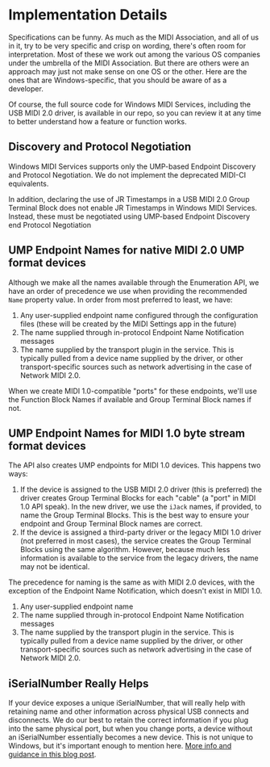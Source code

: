 # Implementation Details

Specifications can be funny. As much as the MIDI Association, and all of us in it, try to be very specific and crisp on wording, there's often room for interpretation. Most of these we work out among the various OS companies under the umbrella of the MIDI Association. But there are others were an approach may just not make sense on one OS or the other. Here are the ones that are Windows-specific, that you should be aware of as a developer.

Of course, the full source code for Windows MIDI Services, including the USB MIDI 2.0 driver, is available in our repo, so you can review it at any time to better understand how a feature or function works.

## Discovery and Protocol Negotiation

Windows MIDI Services supports only the UMP-based Endpoint Discovery and Protocol Negotiation. We do not implement the deprecated MIDI-CI equivalents.

In addition, declaring the use of JR Timestamps in a USB MIDI 2.0 Group Terminal Block does not enable JR Timestamps in Windows MIDI Services. Instead, these must be negotiated using UMP-based Endpoint Discovery end Protocol Negotiation

## UMP Endpoint Names for native MIDI 2.0 UMP format devices

Although we make all the names available through the Enumeration API, we have an order of precedence we use when providing the recommended `Name` property value. In order from most preferred to least, we have:

1. Any user-supplied endpoint name configured through the configuration files (these will be created by the MIDI Settings app in the future)
2. The name supplied through in-protocol Endpoint Name Notification messages
3. The name supplied by the transport plugin in the service. This is typically pulled from a device name supplied by the driver, or other transport-specific sources such as network advertising in the case of Network MIDI 2.0.

When we create MIDI 1.0-compatible "ports" for these endpoints, we'll use the Function Block Names if available and Group Terminal Block names if not.

## UMP Endpoint Names for MIDI 1.0 byte stream format devices

The API also creates UMP endpoints for MIDI 1.0 devices. This happens two ways:

1. If the device is assigned to the USB MIDI 2.0 driver (this is preferred) the driver creates Group Terminal Blocks for each "cable" (a "port" in MIDI 1.0 API speak). In the new driver, we use the `iJack` names, if provided, to name the Group Terminal Blocks. This is the best way to ensure your endpoint and Group Terminal Block names are correct.
2. If the device is assigned a third-party driver or the legacy MIDI 1.0 driver (not preferred in most cases), the service creates the Group Terminal Blocks using the same algorithm. However, because much less information is available to the service from the legacy drivers, the name may not be identical.

The precedence for naming is the same as with MIDI 2.0 devices, with the exception of the Endpoint Name Notification, which doesn't exist in MIDI 1.0.

1. Any user-supplied endpoint name
2. The name supplied through in-protocol Endpoint Name Notification messages
3. The name supplied by the transport plugin in the service. This is typically pulled from a device name supplied by the driver, or other transport-specific sources such as network advertising in the case of Network MIDI 2.0.

## iSerialNumber Really Helps

If your device exposes a unique iSerialNumber, that will really help with retaining name and other information across physical USB connects and disconnects. We do our best to retain the correct information if you plug into the same physical port, but when you change ports, a device without an iSerialNumber essentially becomes a new device. This is not unique to Windows, but it's important enough to mention here. [More info and guidance in this blog post](https://devblogs.microsoft.com/windows-music-dev/the-importance-of-including-a-unique-iserialnumber-in-your-usb-midi-devices/).
